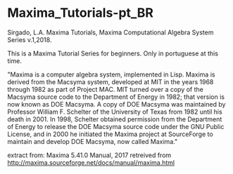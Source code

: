 # Maxima_Tutorials-pt_BR
Sirgado, L.A. Maxima Tutorials, Maxima Computational Algebra System Series v.1,2018.

This is a Maxima Tutorial Series for beginners. Only in portuguese at this time.

"Maxima is a computer algebra system, implemented in Lisp. Maxima is derived from the Macsyma system, developed at MIT in the years 1968 through 1982 as part of Project MAC. MIT turned over a copy of the Macsyma source code to the Department of Energy in 1982; that version is now known as DOE Macsyma. A copy of DOE Macsyma was maintained by Professor William F. Schelter of the University of Texas from 1982 until his death in 2001. In 1998, Schelter obtained permission from the Department of Energy to release the DOE Macsyma source code under the GNU Public License, and in 2000 he initiated the Maxima project at SourceForge to maintain and develop DOE Macsyma, now called Maxima."

extract from: Maxima 5.41.0 Manual, 2017 retreived from http://maxima.sourceforge.net/docs/manual/maxima.html

